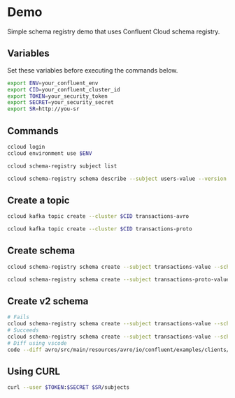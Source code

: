 # Demo

Simple schema registry demo that uses Confluent Cloud schema registry. 

## Variables

Set these variables before executing the commands below.

```bash
export ENV=your_confluent_env
export CID=your_confluent_cluster_id
export TOKEN=your_security_token
export SECRET=your_security_secret
export SR=http://you-sr

```

## Commands

```bash
ccloud login
ccloud environment use $ENV

ccloud schema-registry subject list

ccloud schema-registry schema describe --subject users-value --version latest
```

## Create a topic

```bash
ccloud kafka topic create --cluster $CID transactions-avro

ccloud kafka topic create --cluster $CID transactions-proto
```

## Create schema

```bash
ccloud schema-registry schema create --subject transactions-value --schema avro/src/main/resources/avro/io/confluent/examples/clients/basicavro/Payment.avsc --type AVRO

ccloud schema-registry schema create --subject transactions-proto-value --schema person.proto --type PROTOBUF
```

## Create v2 schema

```bash
# Fails
ccloud schema-registry schema create --subject transactions-value --schema Payment2a.avsc --type AVRO
# Succeeds
ccloud schema-registry schema create --subject transactions-value --schema Payment2b.avsc --type AVRO
# Diff using vscode
code --diff avro/src/main/resources/avro/io/confluent/examples/clients/basicavro/Payment2a.avsc avro/src/main/resources/avro/io/confluent/examples/clients/basicavro/Payment2b.avsc
```

## Using CURL

```bash
curl --user $TOKEN:$SECRET $SR/subjects
```
